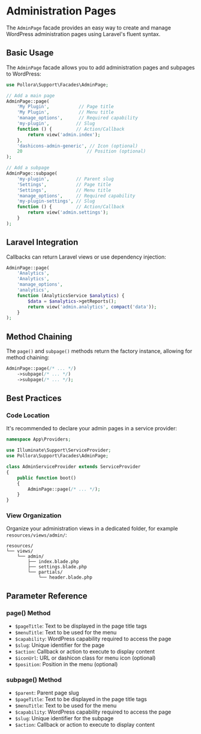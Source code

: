 # Administration Pages

The `AdminPage` facade provides an easy way to create and manage WordPress administration pages using Laravel's fluent syntax.

## Basic Usage

The `AdminPage` facade allows you to add administration pages and subpages to WordPress:

```php
use Pollora\Support\Facades\AdminPage;

// Add a main page
AdminPage::page(
    'My Plugin',           // Page title
    'My Plugin',           // Menu title
    'manage_options',      // Required capability
    'my-plugin',          // Slug
    function () {         // Action/Callback
        return view('admin.index');
    },
    'dashicons-admin-generic', // Icon (optional)
    20                        // Position (optional)
);

// Add a subpage
AdminPage::subpage(
    'my-plugin',          // Parent slug
    'Settings',           // Page title
    'Settings',           // Menu title
    'manage_options',     // Required capability
    'my-plugin-settings', // Slug
    function () {         // Action/Callback
        return view('admin.settings');
    }
);
```

## Laravel Integration

Callbacks can return Laravel views or use dependency injection:

```php
AdminPage::page(
    'Analytics',
    'Analytics',
    'manage_options',
    'analytics',
    function (AnalyticsService $analytics) {
        $data = $analytics->getReports();
        return view('admin.analytics', compact('data'));
    }
);
```

## Method Chaining

The `page()` and `subpage()` methods return the factory instance, allowing for method chaining:

```php
AdminPage::page(/* ... */)
    ->subpage(/* ... */)
    ->subpage(/* ... */);
```

## Best Practices

### Code Location

It's recommended to declare your admin pages in a service provider:

```php
namespace App\Providers;

use Illuminate\Support\ServiceProvider;
use Pollora\Support\Facades\AdminPage;

class AdminServiceProvider extends ServiceProvider
{
    public function boot()
    {
        AdminPage::page(/* ... */);
    }
}
```

### View Organization

Organize your administration views in a dedicated folder, for example `resources/views/admin/`:

```
resources/
└── views/
    └── admin/
        ├── index.blade.php
        ├── settings.blade.php
        └── partials/
            └── header.blade.php
```

## Parameter Reference

### page() Method

- `$pageTitle`: Text to be displayed in the page title tags
- `$menuTitle`: Text to be used for the menu
- `$capability`: WordPress capability required to access the page
- `$slug`: Unique identifier for the page
- `$action`: Callback or action to execute to display content
- `$iconUrl`: URL or dashicon class for menu icon (optional)
- `$position`: Position in the menu (optional)

### subpage() Method

- `$parent`: Parent page slug
- `$pageTitle`: Text to be displayed in the page title tags
- `$menuTitle`: Text to be used for the menu
- `$capability`: WordPress capability required to access the page
- `$slug`: Unique identifier for the subpage
- `$action`: Callback or action to execute to display content